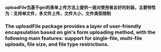 #### uploadFile包基于gin的表单上传方法上提供一层对使用者友好的封装，主要特性为：支持单文件，多文件上传，文件大小，文件类型限制
### The uploadFile package provides a layer of user-friendly encapsulation based on gin's form uploading method, with the following main features: support for single-file, multi-file uploads, file size, and file type restrictions.
